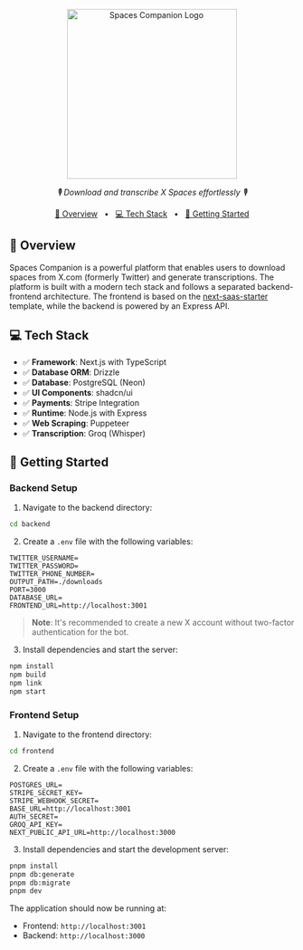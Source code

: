 <p align="center">
  <img src="https://img.mytsi.org/i/ioZt903.png" height="300" alt="Spaces Companion Logo"/>
</p>
<p align="center">
  <em>🎙️ Download and transcribe X Spaces effortlessly 🎙️</em>
</p>

<p align="center">
<a href="#overview">📝 Overview</a>
<span>&nbsp;&nbsp;•&nbsp;&nbsp;</span>
<a href="#tech-stack">💻 Tech Stack</a>
<span>&nbsp;&nbsp;•&nbsp;&nbsp;</span>
<a href="#getting-started">🚀 Getting Started</a>
</p>

## 📝 Overview

Spaces Companion is a powerful platform that enables users to download spaces from X.com (formerly Twitter) and generate transcriptions. The platform is built with a modern tech stack and follows a separated backend-frontend architecture. The frontend is based on the [next-saas-starter](https://github.com/leerob/next-saas-starter) template, while the backend is powered by an Express API.

## 💻 Tech Stack

- ✅ **Framework**: Next.js with TypeScript
- ✅ **Database ORM**: Drizzle
- ✅ **Database**: PostgreSQL (Neon)
- ✅ **UI Components**: shadcn/ui
- ✅ **Payments**: Stripe Integration
- ✅ **Runtime**: Node.js with Express
- ✅ **Web Scraping**: Puppeteer
- ✅ **Transcription**: Groq (Whisper)

## 🚀 Getting Started

### Backend Setup

1. Navigate to the backend directory:
```bash
cd backend
```
2. Create a `.env` file with the following variables:
```env
TWITTER_USERNAME=
TWITTER_PASSWORD=
TWITTER_PHONE_NUMBER=
OUTPUT_PATH=./downloads
PORT=3000
DATABASE_URL=
FRONTEND_URL=http://localhost:3001
```

> **Note**: It's recommended to create a new X account without two-factor authentication for the bot.

3. Install dependencies and start the server:
```bash
npm install
npm build
npm link
npm start
```

### Frontend Setup

1. Navigate to the frontend directory:
```bash
cd frontend
```

2. Create a `.env` file with the following variables:
```env
POSTGRES_URL=
STRIPE_SECRET_KEY=
STRIPE_WEBHOOK_SECRET=
BASE_URL=http://localhost:3001
AUTH_SECRET=
GROQ_API_KEY=
NEXT_PUBLIC_API_URL=http://localhost:3000
```

3. Install dependencies and start the development server:
```bash
pnpm install
pnpm db:generate
pnpm db:migrate
pnpm dev
```

The application should now be running at:
- Frontend: `http://localhost:3001`
- Backend: `http://localhost:3000`
